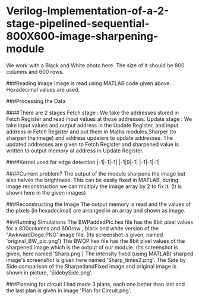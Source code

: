 # Verilog-Implementation-of-a-2-stage-pipelined-sequential-800X600-image-sharpening-module
We work with a Black and White photo here. The size of it should be 800 columns and 600 rows.

###Reading Image
Image is read using MATLAB code given above. Hexadecimal values are used.

###Processing the Data

####There are 2 stages
Fetch stage : We take the addresses stored in Fetch Register and read input values at those addresses.
Update stage :  We take input values and output address in the Update Register, and input address in Fetch Register and put them in Maths modules.Sharper (to sharpen the image) and address updaters to update addresses. The updated addresses are given to Fetch Register and sharpened value is written to output memory at address in Update Register.
				
####Kernel used for edge detection
|-1|-1|-1|
|-1|9|-1|
|-1|-1|-1|

####Current problem?
The output of the module sharpens the image but also halves the brightness. This can be easily fixed in MATLAB, during image reconstruction we can multiply the image array by 2 to fix it. (It is shown here in the given images)

###Reconstructing the Image
The output memory is read and the values of the pixels (in hexadecimal) are arranged in an array and shown as image.

###Running Simulations
The BWPaddedPic.hex file has the 8bit pixel values for a 800columns and 600row , black and white version of the "AwkwardDoge.PNG' image file. (Its screenshot is given, named 'original_BW_pic.png') 
The BWOP.hex file has the 8bit pixel values of the sharpened image which is the output of our module. (Its screenshot is given, here named 'Sharp.png')
The intensity fixed (using MATLAB) sharped image's screenshot is given here named 'Sharp_times2.png'.
The Side by Side comparison of the SharpedandFixed image and original image is shown in picture, 'SidebySide.png'.

###Planning for circuit
I had made 3 plans, each one better than last and the last plan is given in image 'Plan for Circuit.png'.
